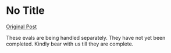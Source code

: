 # No Title

[Original Post](https://discourse.onlinedegree.iitm.ac.in/t/171141/472)

<p>These evals are being handled separately. They have not yet been completed. Kindly bear with us till they are complete.</p>